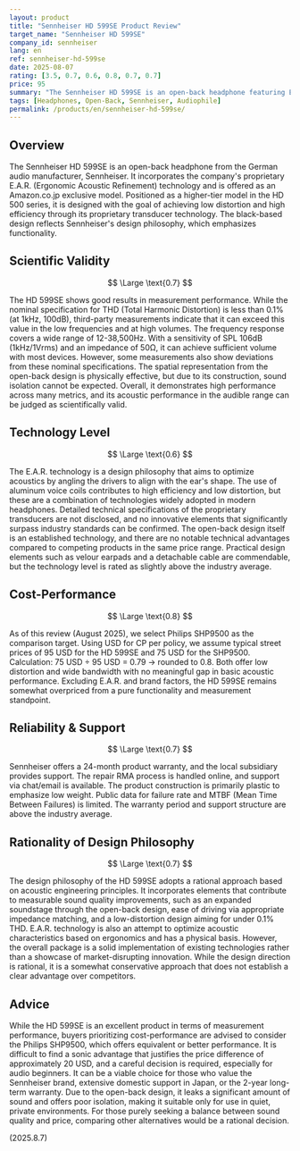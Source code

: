 ```yaml
---
layout: product
title: "Sennheiser HD 599SE Product Review"
target_name: "Sennheiser HD 599SE"
company_id: sennheiser
lang: en
ref: sennheiser-hd-599se
date: 2025-08-07
rating: [3.5, 0.7, 0.6, 0.8, 0.7, 0.7]
price: 95
summary: "The Sennheiser HD 599SE is an open-back headphone featuring E.A.R. technology. While it demonstrates good measurement performance, the existence of more affordable alternatives with equivalent or better performance presents a challenge in terms of cost-performance."
tags: [Headphones, Open-Back, Sennheiser, Audiophile]
permalink: /products/en/sennheiser-hd-599se/
---
```


## Overview

The Sennheiser HD 599SE is an open-back headphone from the German audio manufacturer, Sennheiser. It incorporates the company's proprietary E.A.R. (Ergonomic Acoustic Refinement) technology and is offered as an Amazon.co.jp exclusive model. Positioned as a higher-tier model in the HD 500 series, it is designed with the goal of achieving low distortion and high efficiency through its proprietary transducer technology. The black-based design reflects Sennheiser's design philosophy, which emphasizes functionality.

## Scientific Validity

$$ \Large \text{0.7} $$

The HD 599SE shows good results in measurement performance. While the nominal specification for THD (Total Harmonic Distortion) is less than 0.1% (at 1kHz, 100dB), third-party measurements indicate that it can exceed this value in the low frequencies and at high volumes. The frequency response covers a wide range of 12-38,500Hz. With a sensitivity of SPL 106dB (1kHz/1Vrms) and an impedance of 50Ω, it can achieve sufficient volume with most devices. However, some measurements also show deviations from these nominal specifications. The spatial representation from the open-back design is physically effective, but due to its construction, sound isolation cannot be expected. Overall, it demonstrates high performance across many metrics, and its acoustic performance in the audible range can be judged as scientifically valid.

## Technology Level

$$ \Large \text{0.6} $$

The E.A.R. technology is a design philosophy that aims to optimize acoustics by angling the drivers to align with the ear's shape. The use of aluminum voice coils contributes to high efficiency and low distortion, but these are a combination of technologies widely adopted in modern headphones. Detailed technical specifications of the proprietary transducers are not disclosed, and no innovative elements that significantly surpass industry standards can be confirmed. The open-back design itself is an established technology, and there are no notable technical advantages compared to competing products in the same price range. Practical design elements such as velour earpads and a detachable cable are commendable, but the technology level is rated as slightly above the industry average.

## Cost-Performance

$$ \Large \text{0.8} $$

As of this review (August 2025), we select Philips SHP9500 as the comparison target. Using USD for CP per policy, we assume typical street prices of 95 USD for the HD 599SE and 75 USD for the SHP9500. Calculation: 75 USD ÷ 95 USD = 0.79 → rounded to 0.8. Both offer low distortion and wide bandwidth with no meaningful gap in basic acoustic performance. Excluding E.A.R. and brand factors, the HD 599SE remains somewhat overpriced from a pure functionality and measurement standpoint.

## Reliability & Support

$$ \Large \text{0.7} $$

Sennheiser offers a 24-month product warranty, and the local subsidiary provides support. The repair RMA process is handled online, and support via chat/email is available. The product construction is primarily plastic to emphasize low weight. Public data for failure rate and MTBF (Mean Time Between Failures) is limited. The warranty period and support structure are above the industry average.

## Rationality of Design Philosophy

$$ \Large \text{0.7} $$

The design philosophy of the HD 599SE adopts a rational approach based on acoustic engineering principles. It incorporates elements that contribute to measurable sound quality improvements, such as an expanded soundstage through the open-back design, ease of driving via appropriate impedance matching, and a low-distortion design aiming for under 0.1% THD. E.A.R. technology is also an attempt to optimize acoustic characteristics based on ergonomics and has a physical basis. However, the overall package is a solid implementation of existing technologies rather than a showcase of market-disrupting innovation. While the design direction is rational, it is a somewhat conservative approach that does not establish a clear advantage over competitors.

## Advice

While the HD 599SE is an excellent product in terms of measurement performance, buyers prioritizing cost-performance are advised to consider the Philips SHP9500, which offers equivalent or better performance. It is difficult to find a sonic advantage that justifies the price difference of approximately 20 USD, and a careful decision is required, especially for audio beginners. It can be a viable choice for those who value the Sennheiser brand, extensive domestic support in Japan, or the 2-year long-term warranty. Due to the open-back design, it leaks a significant amount of sound and offers poor isolation, making it suitable only for use in quiet, private environments. For those purely seeking a balance between sound quality and price, comparing other alternatives would be a rational decision.

(2025.8.7)
